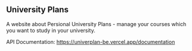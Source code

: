 ## University Plans

A website about Persional University Plans - manage your courses which you want to study in your university.

API Documentation: https://univerplan-be.vercel.app/documentation
